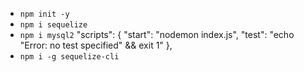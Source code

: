 - `npm init -y`
- `npm i sequelize`
- `npm i mysql2`
  "scripts": {
  "start": "nodemon index.js",
  "test": "echo \"Error: no test specified\" && exit 1"
  },
- `npm i -g sequelize-cli`
